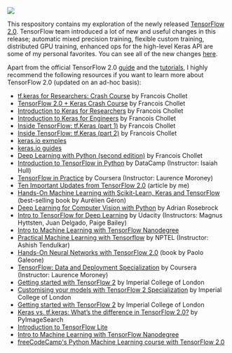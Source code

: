 ![](https://i.ibb.co/LJdwtJ8/TF-Full-Color-Primary-Horizontal.png)

This respository contains my exploration of the newly released [TensorFlow 2.0](http://tensflow.org/). TensorFlow team introduced a lot of new and useful changes in this release; automatic mixed precision training, flexible custom  training, distributed GPU training, enhanced ops for the high-level Keras API are some of my personal favorites. 
You can see all of the new changes [here](https://www.youtube.com/watch?v=kPweUtct2yY). 

Apart from the official TensorFlow 2.0 [guide](https://www.tensorflow.org/guide) and the [tutorials](https://www.tensorflow.org/tutorials), I highly recommend the following resources if you want to learn more about TensorFlow 2.0 (updated on an ad-hoc basis):

- [tf.keras for Researchers: Crash Course](https://colab.research.google.com/drive/17u-pRZJnKN0gO5XZmq8n5A2bKGrfKEUg) by Francois Chollet
- [TensorFlow 2.0 + Keras Crash Course](https://colab.research.google.com/drive/1UCJt8EYjlzCs1H1d1X0iDGYJsHKwu-NO) by Francois Chollet
- [Introduction to Keras for Researchers](https://colab.research.google.com/drive/169PfzM0kvtA5UP4k6Sl1yCG9tsE2MLia) by Francois Chollet
- [Introduction to Keras for Engineers](https://colab.research.google.com/drive/1lWUGZarlbORaHYUZlF9muCgpPl8pEvve) by Francois Chollet
- [Inside TensorFlow: tf.Keras (part 1)](https://youtu.be/UYRBHFAvLSs) by Francois Chollet
- [Inside TensorFlow: tf.Keras (part 2)](https://www.youtube.com/watch?v=uhzGTijaw8A) by Francois Chollet
- [keras.io exmples](https://keras.io/examples)
- [keras.io guides](https://keras.io/guides)
- [Deep Learning with Python (second edition)](https://www.manning.com/books/deep-learning-with-python) by Francois Chollet
- [Introduction to TensorFlow in Python](https://www.datacamp.com/courses/introduction-to-tensorflow-in-python?tap_a=5644-dce66f&tap_s=357540-5b28dd) by DataCamp (Instructor: Isaiah Hull)
- [TensorFlow in Practice](https://www.coursera.org/specializations/tensorflow-in-practice) by Coursera (Instructor: Laurence Moroney)
- [Ten Important Updates from TensorFlow 2.0](https://www.datacamp.com/community/tutorials/ten-important-updates-tensorflow) (article by me)
- [Hands-On Machine Learning with Scikit-Learn, Keras and TensorFlow](https://www.amazon.in/Hands-Machine-Learning-Scikit-Learn-Tensor/dp/9352139054) (best-selling book by Aurélien Géron)
- [Deep Learning for Computer Vision with Python](https://www.pyimagesearch.com/deep-learning-computer-vision-python-book/) by Adrian Rosebrock
- [Intro to TensorFlow for Deep Learning](https://www.udacity.com/course/intro-to-tensorflow-for-deep-learning--ud187) by Udacity (Instructors: Magnus Hyttsten, Juan Delgado, Paige Bailey)
- [Intro to Machine Learning with TensorFlow Nanodegree](https://www.udacity.com/course/intro-to-machine-learning-with-tensorflow-nanodegree--nd230)
- [Practical Machine Learning with Tensorflow](https://www.youtube.com/playlist?list=PLOzRYVm0a65cTV_t0BYj-nV8VX_Me6Es3) by NPTEL (Instructor: Ashish Tendulkar)
- [Hands-On Neural Networks with TensorFlow 2.0](https://www.amazon.com/Hands-Neural-Networks-Tensorflow-2-0-dp-1789615550/dp/1789615550/) (book by Paolo Galeone)
- [TensorFlow: Data and Deployment Specialization](https://www.coursera.org/specializations/tensorflow-data-and-deployment) by Coursera (Instructor: Laurence Moroney)
- [Getting started with TensorFlow 2](https://www.coursera.org/learn/getting-started-with-tensor-flow2) by Imperial College of London
- [Customising your models with TensorFlow 2 Specialization](https://www.coursera.org/learn/customising-models-tensorflow2) by Imperial College of London
- [Getting started with TensorFlow 2](https://www.coursera.org/learn/getting-started-with-tensor-flow2) by Imperial College of London
- [Keras vs. tf.keras: What’s the difference in TensorFlow 2.0?](https://www.pyimagesearch.com/2019/10/21/keras-vs-tf-keras-whats-the-difference-in-tensorflow-2-0/) by PyImageSearch
- [Introduction to TensorFlow Lite](https://www.udacity.com/course/intro-to-tensorflow-lite--ud190)
- [Intro to Machine Learning with TensorFlow Nanodegree](https://www.udacity.com/course/intro-to-machine-learning-with-tensorflow-nanodegree--nd230)
- [freeCodeCamp's Python Machine Learning course with TensorFlow 2.0](https://www.freecodecamp.org/news/massive-tensorflow-2-0-free-course/)
